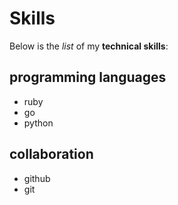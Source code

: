 # Skills
Below is the _list_ of my **technical skills**:

## programming languages
- ruby 
- go
- python

## collaboration
- github
- git
